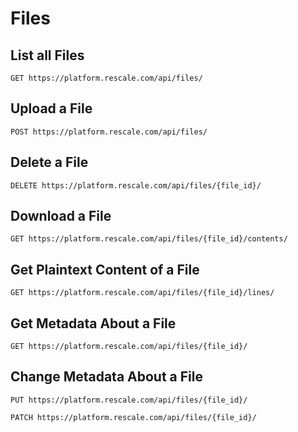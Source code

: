 # Files

## List all Files

`GET https://platform.rescale.com/api/files/`

## Upload a File

`POST https://platform.rescale.com/api/files/`

## Delete a File

`DELETE https://platform.rescale.com/api/files/{file_id}/`

## Download a File

`GET https://platform.rescale.com/api/files/{file_id}/contents/`

## Get Plaintext Content of a File

`GET https://platform.rescale.com/api/files/{file_id}/lines/`

## Get Metadata About a File

`GET https://platform.rescale.com/api/files/{file_id}/`

## Change Metadata About a File

`PUT https://platform.rescale.com/api/files/{file_id}/`

`PATCH https://platform.rescale.com/api/files/{file_id}/`

